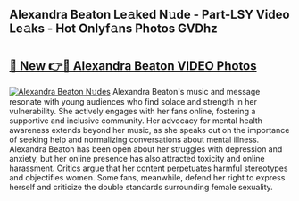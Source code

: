 ## Alexandra Beaton Le𝚊ked N𝚞de - Part-LSY Video Le𝚊ks - Hot Onlyf𝚊ns Photos GVDhz

# <h2><a href="http://ab65874.deff.icu/?id=Alexandra+Beaton">🔗 New 👉🔴 Alexandra Beaton VIDEO Photos</a></h2>

[![Alexandra Beaton N𝚞des](https://i.imgur.com/rIISA9y.gif)](http://ab65874.deff.icu/?id=Alexandra+Beaton)
Alexandra Beaton's music and message resonate with young audiences who find solace and strength in her vulnerability. She actively engages with her fans online, fostering a supportive and inclusive community. Her advocacy for mental health awareness extends beyond her music, as she speaks out on the importance of seeking help and normalizing conversations about mental illness. Alexandra Beaton has been open about her struggles with depression and anxiety, but her online presence has also attracted toxicity and online harassment. Critics argue that her content perpetuates harmful stereotypes and objectifies women. Some fans, meanwhile, defend her right to express herself and criticize the double standards surrounding female sexuality.
